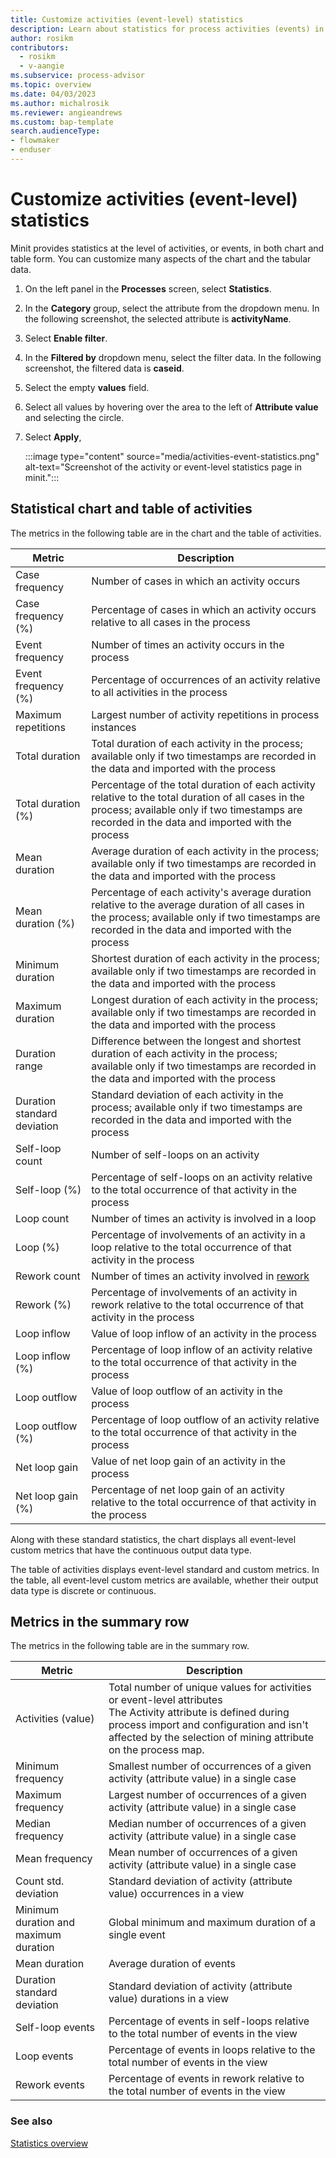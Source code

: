 ```yaml
---
title: Customize activities (event-level) statistics
description: Learn about statistics for process activities (events) in minit.
author: rosikm
contributors:
  - rosikm
  - v-aangie
ms.subservice: process-advisor
ms.topic: overview
ms.date: 04/03/2023
ms.author: michalrosik
ms.reviewer: angieandrews
ms.custom: bap-template
search.audienceType:
- flowmaker
- enduser
---
```


# Customize activities (event-level) statistics

Minit provides statistics at the level of activities, or events, in both chart and table form. You can customize many aspects of the chart and the tabular data.

1. On the left panel in the **Processes** screen, select **Statistics**.

1. In the **Category** group, select the attribute from the dropdown menu. In the following screenshot, the selected attribute is **activityName**.

1. Select **Enable filter**.

1. In the **Filtered by** dropdown menu, select the filter data. In the following screenshot, the filtered data is **caseid**.

1. Select the empty **values** field.

1. Select all values by hovering over the area to the left of **Attribute value** and selecting the circle.

1. Select **Apply**,

    :::image type="content" source="media/activities-event-statistics.png" alt-text="Screenshot of the activity or event-level statistics page in minit.":::

## Statistical chart and table of activities

The metrics in the following table are in the chart and the table of activities.

| Metric | Description |
| ---  | --- |
| Case frequency | Number of cases in which an activity occurs |
| Case frequency (%) | Percentage of cases in which an activity occurs relative to all cases in the process |
| Event frequency | Number of times an activity occurs in the process |
| Event frequency (%) | Percentage of occurrences of an activity relative to all activities in the process |
| Maximum repetitions | Largest number of activity repetitions in process instances |
| Total duration | Total duration of each activity in the process; available only if two timestamps are recorded in the data and imported with the process |
| Total duration (%) | Percentage of the total duration of each activity relative to the total duration of all cases in the process; available only if two timestamps are recorded in the data and imported with the process |
| Mean duration | Average duration of each activity in the process; available only if two timestamps are recorded in the data and imported with the process |
| Mean duration (%) | Percentage of each activity's average duration relative to the average duration of all cases in the process; available only if two timestamps are recorded in the data and imported with the process |
| Minimum duration | Shortest duration of each activity in the process; available only if two timestamps are recorded in the data and imported with the process |
| Maximum duration | Longest duration of each activity in the process; available only if two timestamps are recorded in the data and imported with the process |
| Duration range | Difference between the longest and shortest duration of each activity in the process; available only if two timestamps are recorded in the data and imported with the process |
| Duration standard deviation | Standard deviation of each activity in the process; available only if two timestamps are recorded in the data and imported with the process |
| Self-loop count | Number of self-loops on an activity |
| Self-loop (%) | Percentage of self-loops on an activity relative to the total occurrence of that activity in the process |
| Loop count | Number of times an activity is involved in a loop |
| Loop (%) | Percentage of involvements of an activity in a loop relative to the total occurrence of that activity in the process |
| Rework count | Number of times an activity involved in [rework](rework-metrics.md) |
| Rework (%) | Percentage of involvements of an activity in rework relative to the total occurrence of that activity in the process |
| Loop inflow | Value of loop inflow of an activity in the process |
| Loop inflow (%) | Percentage of loop inflow of an activity relative to the total occurrence of that activity in the process |
| Loop outflow | Value of loop outflow of an activity in the process |
| Loop outflow (%) | Percentage of loop outflow of an activity relative to the total occurrence of that activity in the process |
| Net loop gain | Value of net loop gain of an activity in the process |
| Net loop gain (%) | Percentage of net loop gain of an activity relative to the total occurrence of that activity in the process |

Along with these standard statistics, the chart displays all event-level custom metrics that have the continuous output data type.

The table of activities displays event-level standard and custom metrics. In the table, all event-level custom metrics are available, whether their output data type is discrete or continuous.

<!--I don't see this
You can't add metrics to the table. However, you can hide those you don't need to view. Select the hamburger menu at the right side of the table header row, and then select or clear the selection of columns to customize your view of the summary.

:::image type="content" source="media/activity-stats-table-columns-2.png" alt-text="Screenshot of the table column selection panel.":::

## Table summary row

The table summary row provides a summary overview of the standard metrics that minit provides.

You can't add metrics to the summary row. However, you can hide those you don't need to view. Select the hamburger menu at the right side of the summary row, and then select or clear the selection of columns to customize your view of the summary.

:::image type="content" source="media/activity-stats-table-columns.png" alt-text="Screenshot of the table summary row column selection panel.":::
-->

## Metrics in the summary row

The metrics in the following table are in the summary row.

| Metric | Description |
| ---  | --- |
| Activities (value) | Total number of unique values for activities or event-level attributes<br>The Activity attribute is defined during process import and configuration and isn't affected by the selection of mining attribute on the process map. |
| Minimum frequency | Smallest number of occurrences of a given activity (attribute value) in a single case |
| Maximum frequency | Largest number of occurrences of a given activity (attribute value) in a single case |
| Median frequency | Median number of occurrences of a given activity (attribute value) in a single case |
| Mean frequency | Mean number of occurrences of a given activity (attribute value) in a single case |
| Count std. deviation | Standard deviation of activity (attribute value) occurrences in a view |
| Minimum duration and maximum duration | Global minimum and maximum duration of a single event |
| Mean duration | Average duration of events |
| Duration standard deviation | Standard deviation of activity (attribute value) durations in a view |
| Self-loop events | Percentage of events in self-loops relative to the total number of events in the view |
| Loop events | Percentage of events in loops relative to the total number of events in the view |
| Rework events | Percentage of events in rework relative to the total number of events in the view |

### See also

[Statistics overview](statistics.md)
